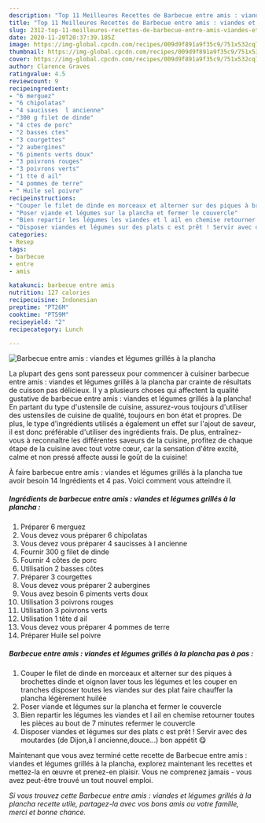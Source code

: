 ```yaml
---
description: "Top 11 Meilleures Recettes de Barbecue entre amis : viandes et légumes grillés à la plancha"
title: "Top 11 Meilleures Recettes de Barbecue entre amis : viandes et légumes grillés à la plancha"
slug: 2312-top-11-meilleures-recettes-de-barbecue-entre-amis-viandes-et-legumes-grilles-a-la-plancha
date: 2020-11-20T20:37:39.185Z
image: https://img-global.cpcdn.com/recipes/009d9f891a9f35c9/751x532cq70/barbecue-entre-amis-viandes-et-legumes-grilles-a-la-plancha-photo-principale-de-la-recette.jpg
thumbnail: https://img-global.cpcdn.com/recipes/009d9f891a9f35c9/751x532cq70/barbecue-entre-amis-viandes-et-legumes-grilles-a-la-plancha-photo-principale-de-la-recette.jpg
cover: https://img-global.cpcdn.com/recipes/009d9f891a9f35c9/751x532cq70/barbecue-entre-amis-viandes-et-legumes-grilles-a-la-plancha-photo-principale-de-la-recette.jpg
author: Clarence Graves
ratingvalue: 4.5
reviewcount: 9
recipeingredient:
- "6 merguez"
- "6 chipolatas"
- "4 saucisses  l ancienne"
- "300 g filet de dinde"
- "4 ctes de porc"
- "2 basses ctes"
- "3 courgettes"
- "2 aubergines"
- "6 piments verts doux"
- "3 poivrons rouges"
- "3 poivrons verts"
- "1 tte d ail"
- "4 pommes de terre"
- " Huile sel poivre"
recipeinstructions:
- "Couper le filet de dinde en morceaux et alterner sur des piques à brochettes dinde et oignon laver tous les légumes et les couper en tranches disposer toutes les viandes sur des plat faire chauffer la plancha légèrement huilée"
- "Poser viande et légumes sur la plancha et fermer le couvercle"
- "Bien repartir les légumes les viandes et l ail en chemise retourner toutes les pièces au bout de 7 minutes refermer le couvercle"
- "Disposer viandes et légumes sur des plats c est prêt ! Servir avec des moutardes (de Dijon,à l ancienne,douce...) bon appétit 😋"
categories:
- Resep
tags:
- barbecue
- entre
- amis

katakunci: barbecue entre amis 
nutrition: 127 calories
recipecuisine: Indonesian
preptime: "PT26M"
cooktime: "PT59M"
recipeyield: "2"
recipecategory: Lunch

---
```



![Barbecue entre amis : viandes et légumes grillés à la plancha](https://img-global.cpcdn.com/recipes/009d9f891a9f35c9/751x532cq70/barbecue-entre-amis-viandes-et-legumes-grilles-a-la-plancha-photo-principale-de-la-recette.jpg)

La plupart des gens sont paresseux pour commencer à cuisiner barbecue entre amis : viandes et légumes grillés à la plancha par crainte de résultats de cuisson pas délicieux. Il y a plusieurs choses qui affectent la qualité gustative de barbecue entre amis : viandes et légumes grillés à la plancha! En partant du type d'ustensile de cuisine, assurez-vous toujours d'utiliser des ustensiles de cuisine de qualité, toujours en bon état et propres. De plus, le type d'ingrédients utilisés a également un effet sur l'ajout de saveur, il est donc préférable d'utiliser des ingrédients frais. De plus, entraînez-vous à reconnaître les différentes saveurs de la cuisine, profitez de chaque étape de la cuisine avec tout votre cœur, car la sensation d'être excité, calme et non pressé affecte aussi le goût de la cuisine!

<!--inarticleads1-->

À faire barbecue entre amis : viandes et légumes grillés à la plancha tue avoir besoin 14 Ingrédients et 4 pas. Voici comment vous atteindre il.

##### Ingrédients de barbecue entre amis : viandes et légumes grillés à la plancha :

1. Préparer 6 merguez
1. Vous devez vous préparer 6 chipolatas
1. Vous devez vous préparer 4 saucisses à l ancienne
1. Fournir 300 g filet de dinde
1. Fournir 4 côtes de porc
1. Utilisation 2 basses côtes
1. Préparer 3 courgettes
1. Vous devez vous préparer 2 aubergines
1. Vous avez besoin 6 piments verts doux
1. Utilisation 3 poivrons rouges
1. Utilisation 3 poivrons verts
1. Utilisation 1 tête d ail
1. Vous devez vous préparer 4 pommes de terre
1. Préparer  Huile sel poivre




<!--inarticleads2-->

##### Barbecue entre amis : viandes et légumes grillés à la plancha pas à pas :

1. Couper le filet de dinde en morceaux et alterner sur des piques à brochettes dinde et oignon laver tous les légumes et les couper en tranches disposer toutes les viandes sur des plat faire chauffer la plancha légèrement huilée
1. Poser viande et légumes sur la plancha et fermer le couvercle
1. Bien repartir les légumes les viandes et l ail en chemise retourner toutes les pièces au bout de 7 minutes refermer le couvercle
1. Disposer viandes et légumes sur des plats c est prêt ! Servir avec des moutardes (de Dijon,à l ancienne,douce...) bon appétit 😋




<!--inarticleads1-->

<p>
Maintenant que vous avez terminé cette recette de Barbecue entre amis : viandes et légumes grillés à la plancha, explorez maintenant les recettes et mettez-la en œuvre et prenez-en plaisir. Vous ne comprenez jamais - vous avez peut-être trouvé un tout nouvel emploi.
</p>

<p>
<i>Si vous trouvez cette Barbecue entre amis : viandes et légumes grillés à la plancha recette utile, partagez-la avec vos bons amis ou votre famille, merci et bonne chance.</i>
</p>
